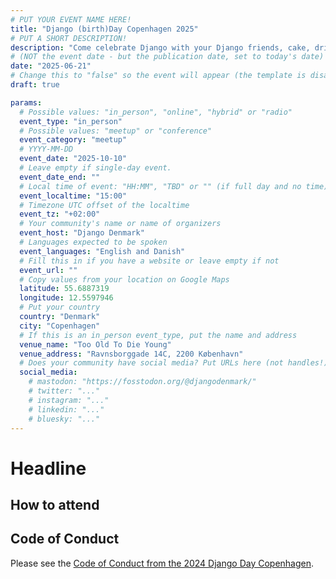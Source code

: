 ```yaml
---
# PUT YOUR EVENT NAME HERE!
title: "Django (birth)Day Copenhagen 2025"
# PUT A SHORT DESCRIPTION!
description: "Come celebrate Django with your Django friends, cake, drinks and fun!"
# (NOT the event date - but the publication date, set to today's date)
date: "2025-06-21"
# Change this to "false" so the event will appear (the template is disabled)
draft: true

params:
  # Possible values: "in_person", "online", "hybrid" or "radio"
  event_type: "in_person"
  # Possible values: "meetup" or "conference"
  event_category: "meetup"
  # YYYY-MM-DD
  event_date: "2025-10-10"
  # Leave empty if single-day event.
  event_date_end: ""
  # Local time of event: "HH:MM", "TBD" or "" (if full day and no time)
  event_localtime: "15:00"
  # Timezone UTC offset of the localtime
  event_tz: "+02:00"
  # Your community's name or name of organizers
  event_host: "Django Denmark"
  # Languages expected to be spoken
  event_languages: "English and Danish"
  # Fill this in if you have a website or leave empty if not
  event_url: ""
  # Copy values from your location on Google Maps
  latitude: 55.6887319
  longitude: 12.5597946
  # Put your country
  country: "Denmark"
  city: "Copenhagen"
  # If this is an in_person event_type, put the name and address
  venue_name: "Too Old To Die Young"
  venue_address: "Ravnsborggade 14C, 2200 København"
  # Does your community have social media? Put URLs here (not handles!)
  social_media:
    # mastodon: "https://fosstodon.org/@djangodenmark/"
    # twitter: "..."
    # instagram: "..."
    # linkedin: "..."
    # bluesky: "..."
---
```


<!-- Name of the event -->
# Headline

<!-- Event description goes here -->

## How to attend

<!-- Put a link to your signup form and instructions on how to attend -->

## Code of Conduct

<!-- Replace with other CoC if needed -->

Please see the [Code of Conduct from the 2024 Django Day Copenhagen](https://2024.djangoday.dk/conduct/).
